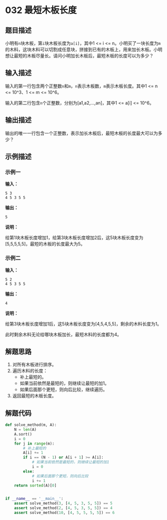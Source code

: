 # 032 最短木板长度

## 题目描述

小明有`n`块木板，第`i`块木板长度为`a[i]`，其中1 <= i <= n。小明买了一块长度为`m`的木料，这块木料可以切割成任意块，拼接到已有的木板上，用来加长木板。小明想让最短的木板尽量长。请问小明加长木板后，最短木板的长度可以为多少？

## 输入描述

输入的第一行包含两个正整数`n`和`m`，`n`表示木板数，`m`表示木板长度。其中1 <= n <= 10^3、1 <= m <= 10^6。

输入的第二行包含`n`个正整数，分别为[a1,a2,...,an]，其中1 <= a[i] <= 10^6。

## 输出描述

输出的唯一一行包含一个正整数，表示加长木板后，最短木板的长度最大可以为多少？

## 示例描述

### 示例一

**输入：**

```text
5 3
4 5 3 5 5
```

**输出：**
```text
5
```

**说明：** 

给第1块木板长度增加1，给第3块木板长度增加2后，这5块木板长度变为[5,5,5,5,5]，最短的木板的长度最大为5。

### 示例二

**输入：**
```text
5 2
4 5 3 5 5
```

**输出：**
```text
4
```

**说明：**  

给第3块木板长度增加1后，这5块木板长度变为[4,5,4,5,5]，剩余的木料长度为1。

此时剩余木料无论给哪块木板加长，最短木料的长度都为4。

## 解题思路

1. 对所有木板进行排序。
2. 遍历木料的长度：
    - 补上最短的。
    - 如果当前依然是最短的，则继续让最短的加1。
    - 如果后面那个更短，则向后比较，继续遍历。
3. 返回最短的木板长度。    

## 解题代码

```python
def solve_method(m, A):
    N = len(A)
    A.sort()
    i = 0
    for j in range(m):
        # 补上最短的
        A[i] += 1
        if i == (N - 1) or A[i + 1] >= A[i]:
            # 如果当前依然是最短的，则继续让最短的加1
            i = 0
        else:
            # 如果后面那个更短，则向后比较
            i += 1
    return sorted(A)[0]


if __name__ == '__main__':
    assert solve_method(3, [4, 5, 3, 5, 5]) == 5
    assert solve_method(2, [4, 5, 3, 5, 5]) == 4
    assert solve_method(10, [4, 5, 5, 5, 5]) == 6
```